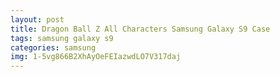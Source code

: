 ```yaml
---
layout: post
title: Dragon Ball Z All Characters Samsung Galaxy S9 Case
tags: samsung galaxy s9
categories: samsung
img: 1-5vg866B2XhAyOeFEIazwdLO7V317daj
---
```

